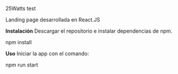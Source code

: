 25Watts test

Landing page desarrollada en React.JS

<strong>Instalación</strong> Descargar el repositorio e instalar dependencias de npm.

npm install

<strong>Uso</strong> Iniciar la app con el comando:

npm run start
